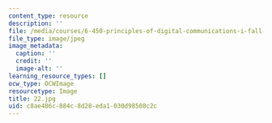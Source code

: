 ```yaml
---
content_type: resource
description: ''
file: /media/courses/6-450-principles-of-digital-communications-i-fall-2006/c8ae486c884c8d28eda1030d98508c2c_22.jpg
file_type: image/jpeg
image_metadata:
  caption: ''
  credit: ''
  image-alt: ''
learning_resource_types: []
ocw_type: OCWImage
resourcetype: Image
title: 22.jpg
uid: c8ae486c-884c-8d28-eda1-030d98508c2c
---
```

